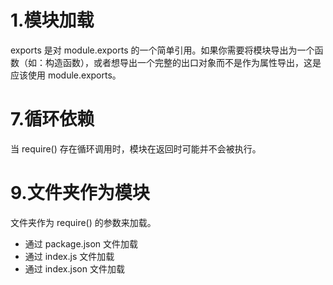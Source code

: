 # 1.模块加载
exports 是对 module.exports 的一个简单引用。如果你需要将模块导出为一个函数（如：构造函数），或者想导出一个完整的出口对象而不是作为属性导出，这是应该使用 module.exports。

# 7.循环依赖
当 require() 存在循环调用时，模块在返回时可能并不会被执行。

# 9.文件夹作为模块
文件夹作为 require() 的参数来加载。
- 通过 package.json 文件加载
- 通过 index.js 文件加载
- 通过 index.json 文件加载 